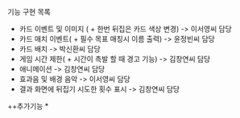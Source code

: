 기능 구현 목록
  * 카드 이벤트 및 이미지 ( + 한번 뒤집은 카드 색상 변경) -> 이서영씨 담당
  * 카드 매치 이벤트( + 필수 목표 매칭시 이름 출력) -> 윤정빈씨 담당
  * 카드 배치 -> 박신환씨 담당
  * 게임 시간 제한( + 시간이 촉발 할 때 경고 기능) -> 김창연씨 담당
  * 애니메이션 -> 김창연씨 담당
  * 효과음 및 배경 음악 -> 이서영씨 담당
  * 결과 화면에 뒤집기 시도한 횟수 표시 -> 김창연씨 담당

++추가기능
 * 
